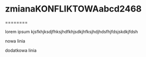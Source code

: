 zmianaKONFLIKTOWAabcd2468
========

========

lorem ipsum kjsfkhjksdjfhksjhdfkhjsdkjhfksjhdjhdsfhjfdsjskdkjfdsh


nowa linia

dodatkowa linia